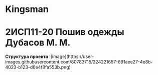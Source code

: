 # Kingsman

<h1>2ИСП11-20 Пошив одежды Дубасов М. М.</h1>
<b>Структура проекта</b>
![image](https://user-images.githubusercontent.com/80783715/224221657-691aee27-4e8b-4023-b123-d6e4f8fa553b.png)
